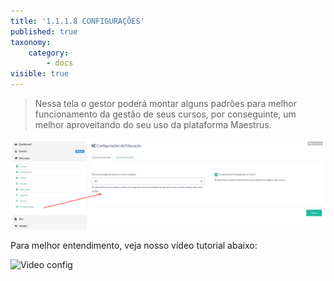 ```yaml
---
title: '1.1.1.8 CONFIGURAÇÕES'
published: true
taxonomy:
    category:
        - docs
visible: true
---
```


> Nessa tela o gestor poderá montar alguns padrões para melhor funcionamento da gestão de seus cursos, por conseguinte, um melhor aproveitando do seu uso da plataforma Maestrus.

![Imagem Config](7f293376165b4ff09ce3c8361bdf9d40.png)

Para melhor entendimento, veja nosso vídeo tutorial abaixo:

![Video config](https://www.youtube.com/watch?v=uw_iUbN3iRo)